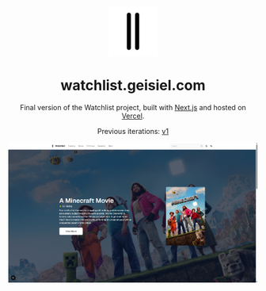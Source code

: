 <div align="center">
  <img alt="Logo" src="https://raw.githubusercontent.com/GeisielMelo/watchlist/487f1007ebde516fb1c34f7d58c218ea412c436a/public/svg/logo-dark.svg" width="100" />
</div>
<h1 align="center">
  watchlist.geisiel.com
</h1>
<p align="center">
  Final version of the Watchlist project, built with <a href="https://nextjs.org/" target="_blank">Next.js</a> and hosted on <a href="https://vercel.com/" target="_blank">Vercel</a>.
</p>
<p align="center">
  Previous iterations:
  <a href="https://tmdb.geisielmelo.vercel.app" target="_blank">v1</a>
</p>

![demo](https://raw.githubusercontent.com/GeisielMelo/watchlist/refs/heads/master/public/img/screenshot-example-a.png)
